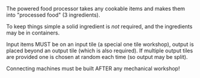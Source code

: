 
The powered food processor takes any cookable items and makes them into "processed food" (3 ingredients).

To keep things simple a solid ingredient is *not* required, and the ingredients may be in containers.

Input items MUST be on an input tile (a special one tile workshop), output is placed
beyond an output tile (which is also required). If multiple output tiles are provided
one is chosen at random each time (so output may be split).

Connecting machines must be built AFTER any mechanical workshop!

